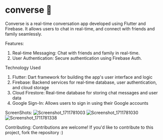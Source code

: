 # converse 💬
Converse is a real-time conversation app developed using Flutter and Firebase. It allows users to chat in real-time, and connect with friends and family seamlessly.

Features: 
1. Real-time Messaging: Chat with friends and family in real-time.
2. User Authentication: Secure authentication using Firebase Auth.

Technology Used 
1. Flutter: Dart framework for building the app's user interface and logic
2. Firebase: Backend services for real-time database, user authentication, and cloud storage
3. Cloud Firestore: Real-time database for storing chat messages and user data
4. Google Sign-In: Allows users to sign in using their Google accounts

ScreenShots: 
![Screenshot_1711781003](https://github.com/RitikSharma02/converse/assets/68990636/3a72c92d-6ad9-4e90-9c0f-f8ff248906e2)
![Screenshot_1711781030](https://github.com/RitikSharma02/converse/assets/68990636/68375ce9-4717-4b68-aa17-a30d12d42920)
![Screenshot_1711781338](https://github.com/RitikSharma02/converse/assets/68990636/8e8fe580-a5d7-421b-85f7-e5364d73afb9)


Contributing:
Contributions are welcome! If you'd like to contribute to this project, fork the repository :) 
 



